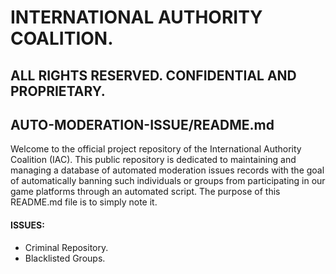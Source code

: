 # INTERNATIONAL AUTHORITY COALITION. 

## ALL RIGHTS RESERVED. CONFIDENTIAL AND PROPRIETARY.
## AUTO-MODERATION-ISSUE/README.md

Welcome to the official project repository of the International Authority Coalition (IAC). This public repository is dedicated to maintaining and managing a database of automated moderation issues records with the goal of automatically banning such individuals or groups from participating in our game platforms through an automated script. The purpose of this README.md file is to simply note it.

#### ISSUES:
- Criminal Repository.
- Blacklisted Groups.
